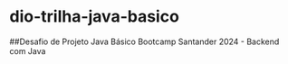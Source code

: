 # dio-trilha-java-basico
##Desafio de Projeto Java Básico
Bootcamp Santander 2024 - Backend com Java

